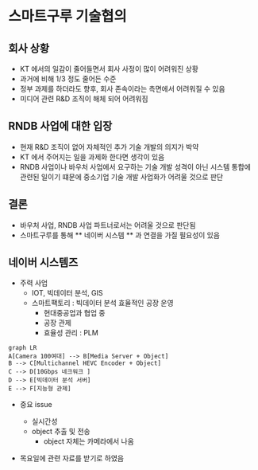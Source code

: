 스마트구루 기술협의
================

## 회사 상황
- KT 에서의 일감이 줄어들면서 회사 사정이 많이 어려워진 상황
- 과거에 비해 1/3 정도 줄어든 수준
- 정부 과제를 하더라도 향후, 회사 존속이라는 측면에서 어려워질 수 있음
- 미디어 관련 R&D 조직이 해체 되어 어려워짐

## RNDB 사업에 대한 입장
- 현재 R&D 조직이 없어 자체적인 추가 기술 개발의 의지가 박약
- KT 에서 주어지는 일을 과제화 한다면 생각이 있음
- RNDB 사업이나 바우처 사업에서 요구하는 기술 개발 성격이 아닌 시스템 통합에 관련된 일이기 떄문에 중소기업 기술 개발 사업화가 어려울 것으로 판단

## 결론
- 바우처 사업, RNDB 사업 파트너로서는 어려울 것으로 판단됨
- 스마트구루를 통해 ** 네이버 시스템 ** 과 연결을 가질 필요성이 있음

## 네이버 시스템즈
- 주력 사업 
  - IOT, 빅데이터 분석, GIS 
  - 스마트팩토리 : 빅데이터 분석 효율적인 공장 운영 
     - 현대중공업과 협업 중
     - 공장 관제 
     - 효율성 관리 : PLM

```mermaid
graph LR
A[Camera 100여대] --> B[Media Server + Object]
B --> C[Multichannel HEVC Encoder + Object]
C --> D[10Gbps 네크워크 ]
D --> E[빅데이터 분석 서버]
E --> F[지능형 관제]
```
- 중요 issue
   - 실시간성
   - object 추출 및 전송 
      - object 자체는 카메라에서 나옴  

- 목요일에 관련 자료를 받기로 하였음
